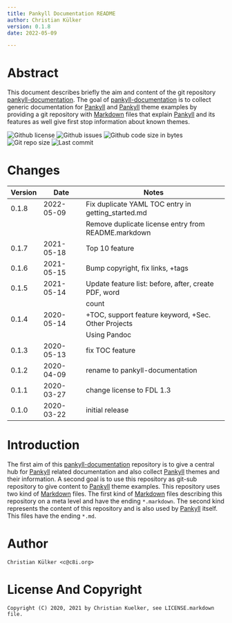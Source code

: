 ```yaml
---
title: Pankyll Documentation README
author: Christian Külker
version: 0.1.8
date: 2022-05-09

---
```


# Abstract

This document describes briefly the aim and content of the git repository
[pankyll-documentation]. The goal of [pankyll-documentation] is to collect
generic documentation for [Pankyll] and [Pankyll] theme examples by providing a
git repository with [Markdown] files that explain [Pankyll] and its features as
well give first stop information about known themes.

![Github license](https://img.shields.io/github/license/ckuelker/pankyll-documentation.svg)
![Github issues](https://img.shields.io/github/issues/ckuelker/pankyll-documentation.svg?style=popout-square)
![Github code size in bytes](https://img.shields.io/github/languages/code-size/ckuelker/pankyll-documentation.svg)
![Git repo size](https://img.shields.io/github/repo-size/ckuelker/pankyll-documentation.svg)
![Last commit](https://img.shields.io/github/last-commit/ckuelker/pankyll-documentation.svg)

# Changes

| Version | Date       | Notes                                                |
| ------- | ---------- | ---------------------------------------------------- |
| 0.1.8   | 2022-05-09 | Fix duplicate YAML TOC entry in getting_started.md   |
|         |            | Remove duplicate license entry from README.markdown  |
| 0.1.7   | 2021-05-18 | Top 10 feature                                       |
| 0.1.6   | 2021-05-15 | Bump copyright, fix links, +tags                     |
| 0.1.5   | 2021-05-14 | Update feature list: before, after, create PDF, word |
|         |            | count                                                |
| 0.1.4   | 2020-05-14 | +TOC, support feature keyword, +Sec. Other Projects  |
|         |            | Using Pandoc                                         |
| 0.1.3   | 2020-05-13 | fix TOC feature                                      |
| 0.1.2   | 2020-04-09 | rename to pankyll-documentation                      |
| 0.1.1   | 2020-03-27 | change license to FDL 1.3                            |
| 0.1.0   | 2020-03-22 | initial release                                      |

# Introduction

The first aim of this [pankyll-documentation] repository is to give a central
hub for [Pankyll] related documentation and also collect [Pankyll] themes and
their information. A second goal is to use this repository as git-sub
repository to give content to [Pankyll] theme examples. This repository uses
two kind of [Markdown] files. The first kind of [Markdown] files describing
this repository on a meta level and have the ending `*.markdown`. The  second
kind represents the content of this repository and is also used by [Pankyll]
itself. This files have the ending `*.md`.

# Author

    Christian Külker <c@c8i.org>

# License And Copyright

    Copyright (C) 2020, 2021 by Christian Kuelker, see LICENSE.markdown file.

[Markdown]: https://en.wikipedia.org/wiki/Markdown
[Pankyll]: https://www.pankyll.org
[pankyll-documentation]: https://github.com/ckuelker/pankyll-documentation
